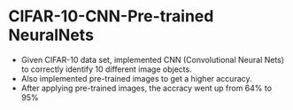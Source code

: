 # CIFAR-10-CNN-Pre-trained NeuralNets

- Given CIFAR-10 data set, implemented CNN (Convolutional Neural Nets) to correctly identify 10 different image objects.
- Also implemented pre-trained images to get a higher accuracy.
- After applying pre-trained images, the accracy went up from 64% to 95%
